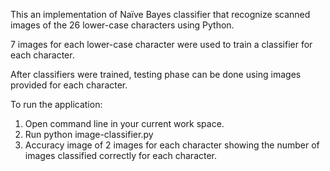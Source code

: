This an implementation of Naïve Bayes classifier that recognize scanned images of the 26 lower-case characters using Python.

7 images for each lower-case character were used to train a classifier for each character.

After classifiers were trained, testing phase can be done using images provided for each character.


To run the application:

  1. Open command line in your current work space.
  2. Run python image-classifier.py
  3. Accuracy image of 2 images for each character showing the number of images classified correctly for each character.
  
